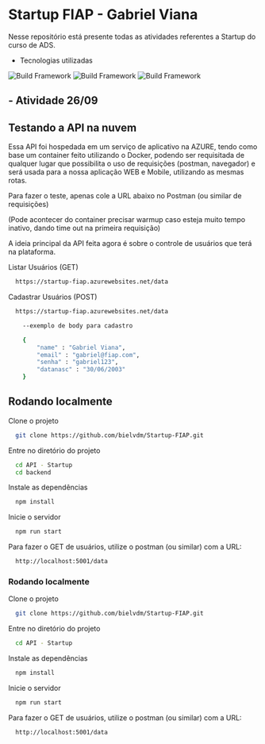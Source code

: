 
# Startup FIAP - Gabriel Viana

Nesse repositório está presente todas as atividades referentes a Startup do curso de ADS.

- Tecnologias utilizadas

![Build Framework](https://img.shields.io/static/v1?label=NestJS&message=framework&color=red&style=for-the-badge&logo=Nestjs) 
![Build Framework](https://img.shields.io/static/v1?label=TypeScript&message=framework&color=blue&style=for-the-badge&logo=TypeScript)
![Build Framework](https://img.shields.io/static/v1?label=Docker&message=framework&color=blue&style=for-the-badge&logo=Docker)
## - Atividade 26/09

## Testando a API na nuvem

Essa API foi hospedada em um serviço de aplicativo na AZURE, tendo como base um container feito utilizando o Docker, podendo ser requisitada de qualquer lugar que possibilita o uso de requisições (postman, navegador) e será usada para a nossa aplicação WEB e Mobile, utilizando as mesmas rotas.

Para fazer o teste, apenas cole a URL abaixo no Postman (ou similar de requisições)

(Pode acontecer do container precisar warmup caso esteja muito tempo inativo, dando time out na primeira requisição)

A ideia principal da API feita agora é sobre o controle de usuários que terá na plataforma.

Listar Usuários (GET)

```bash
  https://startup-fiap.azurewebsites.net/data
```

Cadastrar Usuários (POST)

```bash
  https://startup-fiap.azurewebsites.net/data

    --exemplo de body para cadastro

    {
        "name" : "Gabriel Viana",
        "email" : "gabriel@fiap.com",
        "senha" : "gabriel123",
        "datanasc" : "30/06/2003"
    }
```

## Rodando localmente

Clone o projeto

```bash
  git clone https://github.com/bielvdm/Startup-FIAP.git
```

Entre no diretório do projeto

```bash
  cd API - Startup
  cd backend
```

Instale as dependências

```bash
  npm install
```

Inicie o servidor

```bash
  npm run start
```
Para fazer o GET de usuários, utilize o postman (ou similar) com a URL:

```bash
  http://localhost:5001/data
```


### Rodando localmente

Clone o projeto

```bash
  git clone https://github.com/bielvdm/Startup-FIAP.git
```

Entre no diretório do projeto

```bash
  cd API - Startup
```

Instale as dependências

```bash
  npm install
```

Inicie o servidor

```bash
  npm run start
```
Para fazer o GET de usuários, utilize o postman (ou similar) com a URL:

```bash
  http://localhost:5001/data
```


